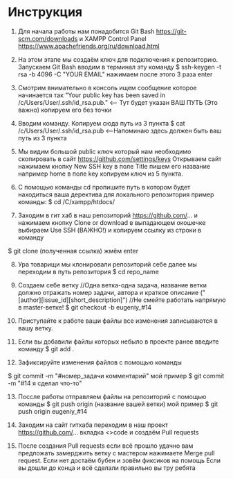 # Инструкция

1. Для начала работы нам понадобится Git Bash https://git-scm.com/downloads и XAMPP Control Panel https://www.apachefriends.org/ru/download.html

2. На этом этапе мы создаём ключ для подключения к репозиторию. Запускаем Git Bash вводим в терминал эту команду
$ ssh-keygen -t rsa -b 4096 -C "YOUR EMAIL" 
нажимаем после этого 3 раза enter 

3. Смотрим внимательно в консоль ищем сообщение которое начинается так 
"Your public key has been saved in /c/Users/User/.ssh/id_rsa.pub." <-- Тут будет указан ВАШ ПУТЬ (Это важно) копируем его без точки 

4. Вводим команду. Копируем сюда путь из 3 пункта 
$ cat /c/Users/User/.ssh/id_rsa.pub <--Напоминаю здесь должен быть ваш путь из 3 пункта

5. Мы видим большой public ключ который нам необходимо скопировать в сайт https://github.com/settings/keys 
Открываем сайт нажимаем кнопку New SSH key в поле Title пишем его название например home в поле key копируем ключ из 5 пункта.

6. С помощью команды cd пропишите путь в котором будет находиться ваша деректива для локального репозитория 
пример команды: $ cd /C/xampp/htdocs/

7. Заходим в гит хаб в наш репозиторий https://github.com/...
и нажимаем кнопку  Clone or download в выпадающем окошечке выбираем Use SSH (ВАЖНО!) и копируем ссылку из строки в команду
 
$ git clone (полученная ссылка) жмём enter 

8. Ура товарищи мы клонировали репозиторий себе далее мы переходим в путь репозитория 
$ cd repo_name

9. Создаем себе ветку //Одна ветка-одна задача, название ветки должно отражать номер задачи, автора и краткое описание ("[author][issue_id][short_description]") //Не смейте работать напрямую в master-ветке!
$ git checkout -b eugeniy_#14

10. Приступайте к работе ваши файлы все изменения записываются в вашу ветку.

11. Если вы добавили файлы которых небыло в проекте ранее введите команду 
$ git add .

12. Зафиксируйте изменения файлов с помощью команды 

$ git commit -m "#номер_задачи  комментарий" 
мой пример $ git commit -m "#14 я сделал что-то"

13. Поссле работы отправляем файлы на репозиторий с помощью команды
$ git push origin (название вашей ветки)
мой пример $ git push origin eugeniy_#14

14. Заходим на сайт гитхаба переходим в наш проект https://github.com/... вкладка <>code 
и создаём Pull requests

15. После создания Pull requests если всё прошло удачно вам предложать замерджить ветку с мастером нажимаете Merge pull request.
Если нет достаём бубен и зовём фиксиков на помощь 
Если вы дошли до конца и всё сделали правильно вы тру ребята


 












